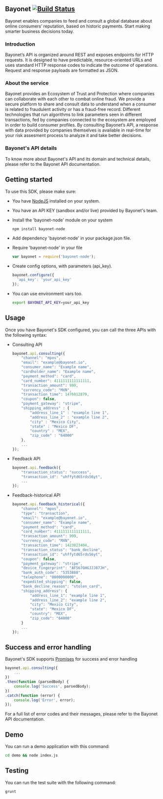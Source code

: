 ## Bayonet  [![Build Status](https://travis-ci.org/Bayonet-Client/bayonet-node.svg?branch=master)](https://travis-ci.org/Bayonet-Client/bayonet-node)
Bayonet enables companies to feed and consult a global database about online consumers’ reputation, based on historic payments. Start making smarter business decisions today.

### Introduction
Bayonet’s API is organized around REST and exposes endpoints for HTTP requests. It is designed to have predictable, resource-oriented URLs and uses standard HTTP response codes to indicate the outcome of operations. Request and response payloads are formatted as JSON.

### About the service
Bayonet provides an Ecosystem of Trust and Protection where companies can collaborate with each other to combat online fraud. We provide a secure platform to share and consult data to understand when a consumer is related to fraudulent activity or has a fraud-free record. Different technologies that run algorithms to link parameters seen in different transactions, fed by companies connected to the ecosystem are employed in order to build consumer profiles. By consulting Bayonet’s API, a response with data provided by companies themselves is available in real-time for your risk assesment process to analyze it and take better decisions.

### Bayonet's API details
To know more about Bayonet's API and its domain and technical details, please refer to the Bayonet API documentation.

## Getting started
To use this SDK, please make sure:
  * You have [NodeJS](https://nodejs.org/en/) installed on your system.
  * You have an API KEY (sandbox and/or live) provided by Bayonet's team.
  * Install the 'bayonet-node' module on your system
  
    ```sh
    npm install bayonet-node
    ```
  * Add dependency 'bayonet-node' in your package.json file.
  * Require 'bayonet-node' in your file

    ```js
    var bayonet = require('bayonet-node');
    ```
  * Create config options, with parameters (api_key).

    ```js
    bayonet.configure({
      'api_key': 'your_api_key'
    });
    ```
  * You can use environment vars too.

    ```sh
    export BAYONET_API_KEY=your_api_key
    ```

## Usage
Once you have Bayonet's SDK configured, you can call the three APIs with the following syntax:
  * Consulting API
  
    ```js
    bayonet.api.consulting({
        "channel": "mpos",
        "email": "example@bayonet.io",
        "consumer_name": "Example name",
        "cardholder_name": "Example name",
        "payment_method": "card",
        "card_number": 4111111111111111,
        "transaction_amount": 999,
        "currency_code": "MXN",
        "transaction_time": 1476012879,
        "coupon": false,
        "payment_gateway": "stripe",
        "shipping_address" : {
            "address_line_1" : "example line 1",
            "address_line_2" : "example line 2",
            "city" : "Mexico City",
            "state" : "Mexico DF",
            "country" : "MEX",
            "zip_code" : "64000"
        },
        ...
    });
    ```
  * Feedback API
  
    ```js
    bayonet.api.feedback({
        "transaction_status": "success",
        "transaction_id": "uhffytd65rds56yt",
        ...
    });
    ```
  * Feedback-historical API
  
    ```js
    bayonet.api.feedback_historical({
        "channel": "mpos",
        "type": "transaction",
        "email": "example@bayonet.io",
        "consumer_name": "Example name",
        "payment_method": "card",
        "card_number": 4111111111111111,
        "transaction_amount": 999,
        "currency_code": "MXN",
        "transaction_time": 1423823404,
        "transaction_status": "bank_decline",
        "transaction_id": "uhffytd65rds56yt",
        "coupon": false,
        "payment_gateway": "stripe",
        "device_fingerprint": "AF567GHGJJJ87JH",
        "bank_auth_code": "5353888",
        "telephone": "0000000000",
        "expedited_shipping": false,
        "bank_decline_reason": "stolen_card",
        "shipping_address": {
            "address_line_1": "example line 1",
            "address_line_2": "example line 2",
            "city": "Mexico City",
            "state": "Mexico DF",
            "country": "MEX",
            "zip_code": "64000"
        }
        ...
    });
    ```
 
## Success and error handling
Bayonet's SDK supports [Promises](https://www.promisejs.org/) for success and error handling
```js
bayonet.api.consulting({
    ...
})
.then(function (parsedBody) {
    console.log('Success', parsedBody);
})
.catch(function (error) {
    console.log('Error', error);
});
```

For a full list of error codes and their messages, please refer to the Bayonet API documentation.

## Demo
You can run a demo application with this command:
```sh
cd demo && node index.js
```

## Testing
You can run the test suite with the following command:
```sh
grunt
```
